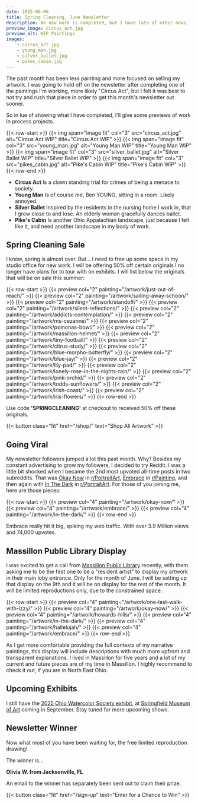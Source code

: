 ```yaml
---
date: 2025-06-06
title: Spring Cleaning, June Newsletter
description: No new work is completed, but I have lots of other news.
preview_image: circus_act.jpg
preview_alt: WIP Paintings
images:
    - circus_act.jpg
    - young_man.jpg
    - silver_ballet.jpg
    - pikes_cabin.jpg
---
```


The past month has been less painting and more focused on selling my artwork. I was going to hold off on the newsletter after completing one of the paintings I'm working, more likely "Circus Act", but I felt it was best to not try and rush that piece in order to get this month's newsletter out sooner.

<!--more-->

So in lue of showing what I have completed, I'll give some previews of work in process projects.

{{< row-start >}}
    {{< img span="image fit" col="3" src="circus_act.jpg" alt="Circus Act WIP" title="Circus Act WIP" >}}
    {{< img span="image fit" col="3" src="young_man.jpg" alt="Young Man WIP" title="Young Man WIP" >}}
    {{< img span="image fit" col="3" src="silver_ballet.jpg" alt="Silver Ballet WIP" title="Silver Ballet WIP" >}}
    {{< img span="image fit" col="3" src="pikes_cabin.jpg" alt="Pike's Cabin WIP" title="Pike's Cabin WIP" >}}
{{< row-end >}}

* **Circus Act** Is a clown standing trial for crimes of being a menace to society.
* **Young Man** Is of course me, Ben YOUNG, sitting in a room. Likely annoyed.
* **Silver Ballet** Inspired by the residents in the nursing home I work in, that I grow close to and lose. An elderly woman gracefully dances ballet.
* **Pike's Cabin** Is another Ohio Appalachian landscape, just because I felt like it, and need another landscape in my body of work.


## Spring Cleaning Sale ##

I know, spring is almost over. But... I need to free up some space in my studio office for new work. I will be offering 50% off certain originals I no longer have plans for to tour with on exhibits. I will list below the originals that will be on sale this summer:

{{< row-start >}}
    {{< preview col="2" painting="/artwork/just-out-of-reach/" >}}
    {{< preview col="2" painting="/artwork/sailing-away-schoon/" >}}
    {{< preview col="2" painting="/artwork/standoff/" >}}
    {{< preview col="2" painting="/artwork/silent-reflections/" >}}
    {{< preview col="2" painting="/artwork/addicts-contemplation/" >}}
    {{< preview col="2" painting="/artwork/ms-cezanne/" >}}
    {{< preview col="2" painting="/artwork/pomonas-bowl/" >}}
    {{< preview col="2" painting="/artwork/massillon-helmet/" >}}
    {{< preview col="2" painting="/artwork/tiny-football/" >}}
    {{< preview col="2" painting="/artwork/citrus-study/" >}}
    {{< preview col="2" painting="/artwork/blue-morpho-butterfly/" >}}
    {{< preview col="2" painting="/artwork/blue-jay/" >}}
    {{< preview col="2" painting="/artwork/lily-pad/" >}}
    {{< preview col="2" painting="/artwork/lonely-rose-in-the-nights-rain/" >}}
    {{< preview col="2" painting="/artwork/pink-orchid/" >}}
    {{< preview col="2" painting="/artwork/todds-sunflowers/" >}}
    {{< preview col="2" painting="/artwork/irish-coast/" >}}
    {{< preview col="2" painting="/artwork/iris-flowers/" >}}
{{< row-end >}}

Use code **'SPRINGCLEANING'** at checkout to received 50% off these originals.

{{< button class="fit" href="/shop/" text="Shop All Artwork" >}}


## Going Viral ##

My newsletter followers jumped a lot this past month. Why? Besides my constant advertising to grow my followers, I decided to try Reddit. I was a little bit shocked when I became the 2nd most upvoted all-time posts in two subreddits. That was [Okay Now](/artwork/okay-now) in [r/PortraitArt](https://www.reddit.com/r/Portraitart/top/?t=all), [Embrace](/artwork/embrace) in [r/Painting](https://www.reddit.com/r/painting/top/?t=all), and then again with [In The Dark](/artwork/in-the-dark) in [r/PortraitArt](https://www.reddit.com/r/Portraitart/top/?t=all). For those of you joining me, here are those pieces:

{{< row-start >}}
    {{< preview col="4" painting="/artwork/okay-now/" >}}
    {{< preview col="4" painting="/artwork/embrace/" >}}
    {{< preview col="4" painting="/artwork/in-the-dark/" >}}
{{< row-end >}}

Embrace really hit it big, spiking my web traffic. With over 3.9 Million views and 74,000 upvotes.


## Massillon Public Library Display ##

I was excited to get a call from [Massillon Public Library](https://www.massillonlibrary.org) recently, with them asking me to be the first one to be a "resident artist" to display my artwork in their main loby entrance. Only for the month of June. I will be setting up that display on the 9th and it will be on display for the rest of the month. It will be limited reproductions only, due to the constrained space.

{{< row-start >}}
    {{< preview col="4" painting="/artwork/one-last-walk-with-izzy/" >}}
    {{< preview col="4" painting="/artwork/okay-now/" >}}
    {{< preview col="4" painting="/artwork/howards-hills/" >}}
    {{< preview col="4" painting="/artwork/in-the-dark/" >}}
    {{< preview col="4" painting="/artwork/hallelujah/" >}}
    {{< preview col="4" painting="/artwork/embrace/" >}}
{{< row-end >}}

As I get more comfortable providing the full contexts of my narrative paintings, this display will include descriptions with much more upfront and transparent explanations. I lived in Massillon for five years and a lot of my current and future pieces are of my time in Massillon. I highly recommend to check it out, if you are in North East Ohio.


## Upcoming Exhibits ##

I still have the [2025 Ohio Watercolor Society exhibit](https://www.ohiowatercolorsociety.org/watercolor-ohio-2025), at [Springfield Museum of Art](https://www.springfieldart.net) coming in September. Stay tuned for more upcoming shows.


## Newsletter Winner ##

Now what most of you have been waiting for, the free limited reproduction drawing!

The winner is...

**Olivia W. from Jacksonville, FL**

An email to the winner has separately been sent out to claim their prize.

{{< button class="fit" href="/sign-up" text="Enter for a Chance to Win" >}}